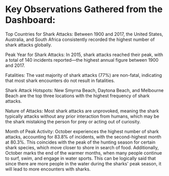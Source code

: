 

# Key Observations Gathered from the Dashboard:

Top Countries for Shark Attacks: Between 1900 and 2017, the United States, Australia, and South Africa consistently recorded the highest number of shark attacks globally.

Peak Year for Shark Attacks: In 2015, shark attacks reached their peak, with a total of 140 incidents reported—the highest annual figure between 1900 and 2017.

Fatalities: The vast majority of shark attacks (77%) are non-fatal, indicating that most shark encounters do not result in fatalities.

Shark Attack Hotspots: New Smyrna Beach, Daytona Beach, and Melbourne Beach are the top three locations with the highest frequency of shark attacks.

Nature of Attacks: Most shark attacks are unprovoked, meaning the shark typically attacks without any prior interaction from humans, which may be the shark mistaking the person for prey or acting out of curiosity.

Month of Peak Activity: October experiences the highest number of shark attacks, accounting for 83.8% of incidents, with the second-highest month at 80.3%. This coincides with the peak of the hunting season for certain shark species, which move closer to shore in search of food. Additionally, October marks the end of the warmer months, when many people continue to surf, swim, and engage in water sports. This can be logically said that since there are more people in the water during the sharks' peak season, it will lead to more encounters with sharks.
